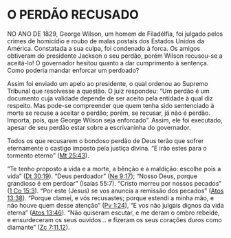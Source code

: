 # O PERDÃO RECUSADO 

NO ANO DE 1829, George Wilson, um homem de Filadélfia, foi julgado pelos crimes de homicídio e roubo de malas postais dos Estados Unidos da América. Constatada a sua culpa, foi condenado à forca. Os amigos obtiveram do presidente Jackson o seu perdão, porém Wilson recusou-se a aceitá-lo! O governador hesitou quanto a dar cumprimento à sentença. Como poderia mandar enforcar um perdoado?

Assim foi enviado um apelo ao presidente, o qual ordenou ao Supremo Tribunal que resolvesse a questão. O juiz respondeu: “Um perdão é um documento cuja validade depende de ser aceito pela entidade à qual diz respeito. Mas pode-se compreender que quem tenha sido sentenciado à morte se recuse a aceitar o perdão; porém, se recusar, já não é perdão. Importa, pois, que George Wilson seja enforcado”. Assim, ele foi executado, apesar de seu perdão estar sobre a escrivaninha do governador.

Todos os que recusarem o bondoso perdão de Deus terão que sofrer eternamente o castigo imposto pela justiça divina. “E irão estes para o tormento eterno” ([Mt 25:43](http://bibliaonline.com.br/acf/mt/25/43)).

“Te tenho proposto a vida e a morte, a bênção e a maldição: escolhe pois a vida” ([Dt 30:19](http://bibliaonline.com.br/acf/dt/30/19)). “Deus perdoador” ([Ne 9:17](http://bibliaonline.com.br/acf/ne/9/17)); “Nosso Deus, porque grandioso é em perdoar” (Isaías 55:7). “Cristo morreu por nossos pecados” ([1 Co 15:3](http://bibliaonline.com.br/acf/1co/15/3)). “Por este (Jesus) se vos anuncia a remissão dos pecados” ([Atos 13:38](http://bibliaonline.com.br/acf/atos/13/38)). “Porque clamei, e vós recusastes; porque estendi a minha mão, e não houve quem desse atenção” ([Pv 1:24](http://bibliaonline.com.br/acf/pv/1/24)), “E vos não julgais dignos da vida eterna” ([Atos 13:46](http://bibliaonline.com.br/acf/atos/13/46)). “Não quiseram escutar, e me deram o ombro rebelde, e ensurdeceram os seus ouvidos... e fizeram os seus corações duros como diamante” ([Zc 7:11,12](http://bibliaonline.com.br/acf/zc/7/11,12)).